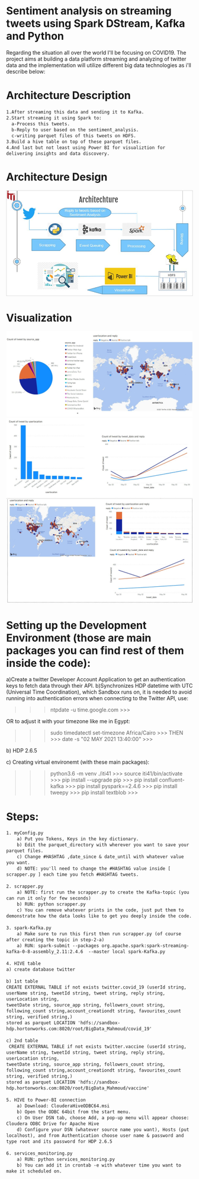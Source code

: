 # Sentiment analysis on streaming tweets using Spark DStream, Kafka and Python
Regarding the situation all over the world I'll be focusing on COVID19.
The project aims at building a data platform streaming and analyzing of twitter data and the implementation will utilize different big data technologies as i'll describe below:

# Architecture Description
    1.After streaming this data and sending it to Kafka.
    2.Start streaming it using Spark to:
      a-Process this tweets.
      b-Reply to user based on the sentiment_analysis.
      c-writing parquet files of this tweets on HDFS.
    3.Build a hive table on top of these parquet files.
    4.And last but not least using Power BI for visualiztion for delivering insights and data discovery.
 # Architecture Design
 ![# Pipeline](https://github.com/mahmoudsedek/BigDataCaseStudy_Twitter/blob/main/architecture.JPG?raw=true)
 
 # Visualization
  ![# Visualization](https://github.com/mahmoudsedek/BigDataCaseStudy_Twitter/blob/main/Visualization/Covid_19-ALL1.jpg?raw=true)
  ![# Visualization](https://github.com/mahmoudsedek/BigDataCaseStudy_Twitter/blob/main/Visualization/Covid_19-ALL2.jpg?raw=true)
  ![# Visualization](https://github.com/mahmoudsedek/BigDataCaseStudy_Twitter/blob/main/Visualization/Vaccine-ALL.jpg?raw=true)


# Setting up the Development Environment (those are main packages you can find rest of them inside the code):
  a)Create a twitter Developer Account Application to get an authentication keys to fetch data through their API.
  b)Synchronizes HDP datetime with UTC (Universal Time Coordination), which Sandbox runs on, it is needed to avoid running into authentication errors when connecting to the Twitter API, use: 
  >>> ntpdate -u time.google.com >>>
  
  OR to adjust it with your timezone like me in Egypt:
  
  >>> sudo timedatectl set-timezone Africa/Cairo >>>
  >>> THEN >>> date -s "02 MAY 2021 13:40:00" >>>
  
  b) HDP 2.6.5
  
  c) Creating virtual environemt (with these main packages):
   >>> python3.6 -m venv ./iti41 >>>
   >>> source iti41/bin/activate >>>
   >>> pip install --upgrade pip >>>
   >>> pip install confluent-kafka >>>
   >>> pip install pyspark==2.4.6 >>>
   >>> pip install tweepy >>>
   >>> pip install textblob >>>
 
   # Steps:
    1. myConfig.py
        a) Put you Tokens, Keys in the key dictionary.
        b) Edit the parquet_directory with wherever you want to save your parquet files.
        c) Change #HASHTAG ,date_since & date_until with whatever value you want.
        d) NOTE: you'll need to change the #HASHTAG value inside [ scrapper.py ] each time you fetch #HASHTAG tweets.

    2. scrapper.py
        a) NOTE: first run the scrapper.py to create the Kafka-topic (you can run it only for few seconds)  
        b) RUN: python scrapper.py
        c) You can remove whatever prints in the code, just put them to demonstrate how the data looks like to get you deeply inside the code.

    3. spark-Kafka.py
        a) Make sure to run this first then run scrapper.py (of course after creating the topic in step-2-a)
        a) RUN: spark-submit --packages org.apache.spark:spark-streaming-kafka-0-8-assembly_2.11:2.4.6  --master local spark-Kafka.py

    4. HIVE table
    a) create database twitter
    
    b) 1st table
    CREATE EXTERNAL TABLE if not exists twitter.covid_19 (userId string, userName string, tweetId string, tweet string, reply string, userLocation string,
    tweetDate string, source_app string, followers_count string, following_count string,account_creationdt string, favourites_count string, verified string,)
    stored as parquet LOCATION 'hdfs://sandbox-hdp.hortonworks.com:8020/root/BigData_Mahmoud/covid_19' 

    c) 2nd table
     CREATE EXTERNAL TABLE if not exists twitter.vaccine (userId string, userName string, tweetId string, tweet string, reply string, userLocation string,
    tweetDate string, source_app string, followers_count string, following_count string,account_creationdt string, favourites_count string, verified string,)
    stored as parquet LOCATION 'hdfs://sandbox-hdp.hortonworks.com:8020/root/BigData_Mahmoud/vaccine'
    
    5. HIVE to Power-BI connection
        a) Download: ClouderaHiveODBC64.msi
        b) Open the ODBC 64bit from the start menu.
        c) On User DSN tab, choose Add, a pop-up menu will appear choose: Cloudera ODBC Drive for Apache Hive
        d) Configure your DSN (whatever source name you want), Hosts (put localhost), and from Authentication choose user name & password and type root and its password for HDP 2.6.5
    
    6. services_monitoring.py
        a) RUN: python services_monitoring.py
        b) You can add it in crontab -e with whatever time you want to make it scheduled on.
